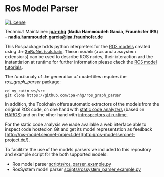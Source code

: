 # Ros Model Parser


[![License](https://img.shields.io/badge/License-Apache%202.0-blue.svg)](https://opensource.org/licenses/Apache-2.0)

Technical Maintainer: [**ipa-nhg**](https://github.com/ipa-nhg/) (**Nadia Hammoudeh Garcia**, **Fraunhofer IPA**) - **nadia.hammoudeh.garcia@ipa.fraunhofer.de**

This Ros package holds python interpreters for the [ROS models](https://github.com/ipa320/ros-model/) created using the [SeRoNet toolchain](https://www.seronet-projekt.de/platform/tooling.html). These models (.ros and .rossystem extensions) can be used to describe ROS nodes, their interaction and the instantiation at runtime for further information please check the [ROS model tutorials](https://github.com/ipa320/ros-model/#tutorials).

The functionaly of the generation of model files requires the *ros_graph_parser* package:
```
cd my_cakin_ws/src
git clone https://github.com/ipa-nhg/ros_graph_parser
```

In addition, the Toolchain offers automatic extractors of the models from the original ROS code, on one hand with [static code analyzers](https://github.com/ipa320/ros-model-cloud) (based on [HAROS](https://github.com/git-afsantos/haros)) and on the other hand with [introspectors at runtime](https://github.com/ipa-hsd/ros_graph_parser/).

For the static code analysis we made available a web interface able to inspect code hosted on Git and get its model representation as feedback [http://ros-model.seronet-project.de/](http://ros-model.seronet-project.de/). 


To facilitate the use of the models parsers we included to this repository and example script for the both supported models:

- Ros model parser [scripts/ros_parser_example.py](scripts/ros_parser_example.py) 
- RosSystem model parser [scripts/rossystem_parser_example.py](scripts/rossystem_parser_example.py)
